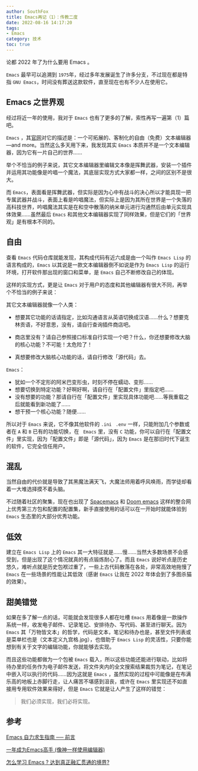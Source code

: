 ```yaml
---
author: SouthFox
title: Emacs再记（1）：传教二度
date: 2022-08-16 14:17:20
tags:
- Emacs
category: 技术
toc: true
---
```


论都 2022 年了为什么要用 Emacs 。

<!-- more -->

`Emacs` 最早可以追溯到 `1975`年，经过多年发展诞生了许多分支，不过现在都是特指 `GNU Emacs`，时间没有葬送这款软件，直至现在也有不少人在使用它。

## Emacs 之世界观

经过将近一年的使用，我对于 `Emacs` 也有了更多的了解，索性再写一遍第（1）篇吧。

`Emacs` ，其[官网](https://www.gnu.org/software/emacs/)对它的描述是：一个可拓展的、客制化的自由（免费）文本编辑器—and more。当然这么多天用下来，我发现其实 `Emacs` 本质并不是一个文本编辑器，因为它有一片自己的世界……

举个不恰当的例子来说，其它文本编辑器里编辑文本像是挥舞武器，安装一个插件并运用其功能像是吟唱一个魔法，其底层实现方式大家都一样，之间的区别不是很大。

而 `Emacs`，表面看是挥舞武器，但实际是因为心中有战斗的决心所以才能具现一把专属武器并战斗，表面上看是吟唱魔法，但实际上是因为其所在世界是一个失落的高科技世界，吟唱魔法其实是在和空中散落的纳米单元进行沟通然后由单元实现具体效果……虽然最后 `Emacs` 和其他文本编辑器实现了同样效果，但是它们的「世界观」是有根本不同的。

## 自由

查看 `Emacs` 代码仓库就能发现，其构成代码有近六成是由一个叫作 `Emacs Lisp` 的语言构成的，`Emacs` 以其说是一款文本编辑器倒不如说是作为 `Emacs Lisp` 的运行环境，打开软件那出现的窗口和菜单，是 `Emacs` 自己不断修改自己的体现。

这样的实现方式，更是让 `Emacs` 对于用户的态度和其他编辑器有很大不同，再举个不恰当的例子来说：

其它文本编辑器就像一个人类：

- 想要其它功能的话请指定，比如沟通语言从英语切换成汉语……什么？想要克林贡语，不好意思，没有，请自行查询插件商店吧。

- 商店里没有？请自己参照接口标准自行实现一个吧？什么，你还想要修改大脑的核心功能？不可能！太危险了！
- 真想要修改大脑核心功能的话，请自行修改「源代码」去。

`Emacs`：

- 犹如一个不定形的阿米巴变形虫，时刻不停在蠕动、变形……
- 想要切换到特定功能？好啊好啊，请自行在「配置文件」里指定吧……
- 没有想要的功能？那请自行在「配置文件」里实现具体功能吧……等我重载之后就能看到新功能了……
- 想干预一个核心功能？随便……

所以对于 `Emacs` 来说，它不像其他软件的 `.ini`  ` .env` 一样，只能附加几个参数或者在 `A` 和 `B` 已有的功能切换，在 ` Emacs` 里，没有 `C` 功能，你可以自行在「配置文件」里实现，因为「配置文件」即是「源代码」，因为 `Emacs` 是在那旧时代下诞生的软件，它完全信任用户。

## 混乱

当然自由的代价就是导致了其黑魔法满天飞，大魔法师用着呼风唤雨，而学徒却看着一大堆选择摸不着头脑。

不过随着社区的聚集，现在也出现了 [Spacemacs](https://www.spacemacs.org/) 和 [Doom emacs](https://github.com/doomemacs/doomemacs) 这样的整合网上优秀第三方包和配置的配置集，新手直接使用的话可以在一开始时就能体验到 `Emacs` 生态里的大部分优秀功能。

## 低效

建立在 `Emacs Lisp` 上的 `Emacs` 其一大特征就是……慢……当然大多数场景不会感受到，但是出现了这个情况就真的有点锻炼耐心了。而且 `Emacs` 说好听点是历史悠久，难听点就是历史包袱过重了，一些上古代码散落在各处，非常高效地拖慢了 `Emacs` 在一些场景的性能让其低效（感谢 `Emacs` 让我在 2022 年体会到了多图杀猫的效果）。

## 甜美错觉

如果在多了解一点的话，可能就会发现很多人都在吐槽 `Emacs` 用着像是一款操作系统一样，收发电子邮件、记录笔记、安排待办、写代码、甚至进行聊天。因为 `Emacs` 其「万物皆文本」的哲学，代码是文本，笔记和待办也是，甚至文件列表或是菜单栏也是（文本定义九宫格.jpg），也借助于 `Emacs Lisp` 的灵活性，只要你能想到有关于文字的编辑功能，你就能够去实现。

而且这些功能都做为一个包被 `Emacs` 载入，所以这些功能还能进行联动，比如将待办里的任务作为电子邮件发送，将文件夹内的全文搜索结果裁剪为笔记，在笔记中嵌入可以执行的代码……因为这就是 `Emacs` ，虽然实现的过程中可能像是在布满乐高的地板上赤脚行走，让人痛苦不堪感到沮丧，或许在 `Emacs` 里实现还不如直接用专用软件效果来得好，但是 `Emacs` 它就是让人产生了这样的错觉：

> 我们必须实现，我们必将实现。

## 参考

[Emacs 自力求生指南 ── 前言](https://nyk.ma/posts/emacs-intro/)

[一年成为Emacs高手 (像神一样使用编辑器)](https://github.com/redguardtoo/mastering-emacs-in-one-year-guide/blob/master/guide-zh.org)

[怎么学习 Emacs ? 达到真正融汇贯通的境界? ](https://manateelazycat.github.io/emacs/2018/12/11/study-emacs.html)
